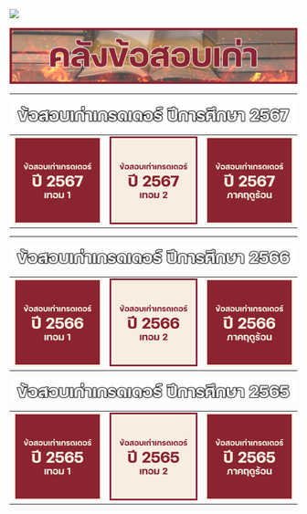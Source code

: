 <p align="left">
  <a href="../README.md">
    <img src="../Z99-OTHERS/00-common/00-back.png" style="width:10%">
  </a>
</p>

[![grader-banner-title](/Z99-OTHERS/grader/main/grader-banner-title.png)](/GE-Grader-Examination/README.md)

---

![g67.png](/Z99-OTHERS/grader/main/g67.png)

<table align="center">
  <tr>
    <td align="center">
      <a href="../GE-Grader-Examination/G6701-Exam-2567-S1/README.md">
        <img src="../Z99-OTHERS/grader/g6701/g6701-small.png" width="100%">
      </a>
    </td>
    <td align="center">
      <a href="../GE-Grader-Examination/G6702-Exam-2567-S2/README.md">
        <img src="../Z99-OTHERS/grader/g6702/g6702-small.png" width="100%">
      </a>
    </td>
    <td align="center">
      <a href="../GE-Grader-Examination/G6703-Exam-2567-Summer/README.md">
        <img src="../Z99-OTHERS/grader/g6703/g6703-small.png" width="100%">
      </a>
    </td>
  </tr>
</table>

---

![g66.png](/Z99-OTHERS/grader/main/g66.png)

<table align="center">
  <tr>
    <td align="center">
      <a href="../GE-Grader-Examination/G6601-Exam-2566-S1/README.md">
        <img src="../Z99-OTHERS/grader/g6601/g6601-small.png" width="100%">
      </a>
    </td>
    <td align="center">
      <a href="../GE-Grader-Examination/G6602-Exam-2566-S2/README.md">
        <img src="../Z99-OTHERS/grader/g6602/g6602-small.png" width="100%">
      </a>
    </td>
    <td align="center">
      <a href="../GE-Grader-Examination/G6603-Exam-2566-Summer/README.md">
        <img src="../Z99-OTHERS/grader/g6603/g6603-small.png" width="100%">
      </a>
    </td>
  </tr>
</table>

![g65.png](/Z99-OTHERS/grader/main/g65.png)

<table align="center">
  <tr>
    <td align="center">
      <a href="../GE-Grader-Examination/G6501-Exam-2565-S1/README.md">
        <img src="../Z99-OTHERS/grader/g6501/g6501-small.png" width="100%">
      </a>
    </td>
    <td align="center">
      <a href="../GE-Grader-Examination/G6502-Exam-2565-S2/README.md">
        <img src="../Z99-OTHERS/grader/g6502/g6502-small.png" width="100%">
      </a>
    </td>
    <td align="center">
      <a href="../GE-Grader-Examination/G6503-Exam-2565-Summer/README.md">
        <img src="../Z99-OTHERS/grader/g6503/g6503-small.png" width="100%">
      </a>
    </td>
  </tr>
</table>
